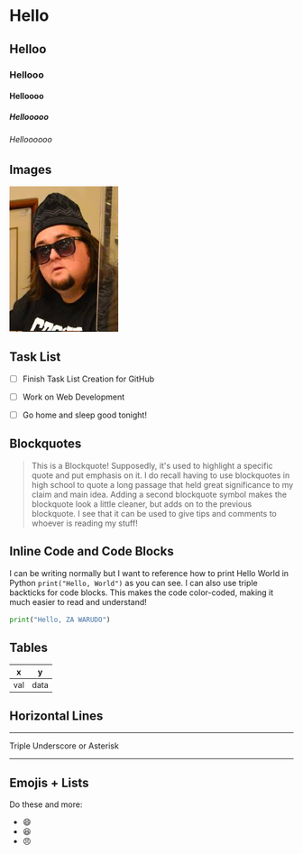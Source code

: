 # Hello
## Helloo
### Hellooo
#### Helloooo
##### Hellooooo
###### Helloooooo

## Images
![Image of Chum Li](https://github.com/TristanTunaFish00/skills-communicate-using-markdown/blob/fc35dc6e6e548ee9cd815f09d21781dc5a3b822d/Chum_Li.jpg)

## Task List
- [ ] Finish Task List Creation for GitHub
- [ ] Work on Web Development
- [ ] Go home and sleep good tonight!


## Blockquotes
> This is a Blockquote! Supposedly, it's used to highlight a specific quote and put emphasis on it. I do recall having to use blockquotes in high school to quote a long passage that held great significance to my claim and main idea.
> Adding a second blockquote symbol makes the blockquote look a little cleaner, but adds on to the previous blockquote.
> I see that it can be used to give tips and comments to whoever is reading my stuff!

## Inline Code and Code Blocks
I can be writing normally but I want to reference how to print Hello World in Python `print("Hello, World")` as you can see. I can also use triple backticks for code blocks. This makes the code color-coded, making it much easier to read and understand! 

```python
print("Hello, ZA WARUDO")
```

## Tables
|  x   |  y   |
|------|------|
| val  | data |

## Horizontal Lines
___
Triple Underscore or Asterisk
***

## Emojis + Lists
Do these and more:

* :smile:
* :laughing:
* :angry:









